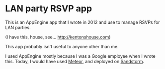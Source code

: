 # LAN party RSVP app

This is an AppEngine app that I wrote in 2012 and use to manage RSVPs for LAN parties.

(I have this, house, see... http://kentonshouse.com)

This app probably isn't useful to anyone other than me.

I used AppEngine mostly because I was a Google employee when I wrote this. Today, I would have used [Meteor](https://meteor.com), and deployed on [Sandstorm](https://sandstorm.io).
